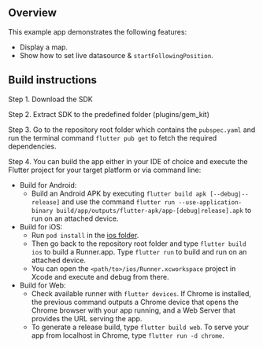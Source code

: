 ## Overview

This example app demonstrates the following features:
- Display a map.
- Show how to set live datasource & `startFollowingPosition`.

## Build instructions

Step 1. Download the SDK

Step 2. Extract SDK to the predefined folder (plugins/gem_kit)

Step 3. Go to the repository root folder which contains the ```pubspec.yaml``` and run the terminal command ```flutter pub get``` to fetch the required dependencies.

Step 4. You can build the app either in your IDE of choice and execute the Flutter project for your target platform or via command line:

- Build for Android:
  - Build an Android APK by executing ```flutter build apk [--debug|--release]``` and use the command ```flutter run --use-application-binary build/app/outputs/flutter-apk/app-[debug|release].apk``` to run on an attached device.
- Build for iOS:
  - Run ```pod install``` in the [ios folder](./ios/).
  - Then go back to the repository root folder and type ```flutter build ios``` to build a Runner.app. Type ```flutter run``` to build and run on an attached device.
  - You can open the ```<path/to>/ios/Runner.xcworkspace``` project in Xcode and execute and debug from there.
- Build for Web:
  - Check available runner with ```flutter devices```. If Chrome is installed, the previous command outputs a Chrome device that opens the Chrome browser with your app running, and a Web Server that provides the URL serving the app.
  - To generate a release build, type ```flutter build web```. To serve your app from localhost in Chrome, type ```flutter run -d chrome```.
